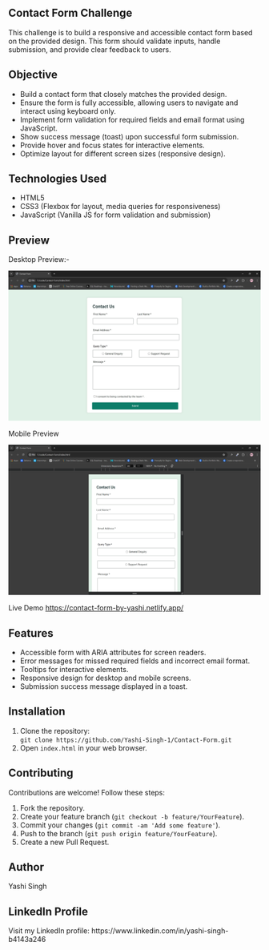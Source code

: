 <article>
<h1>Contact Form Challenge</h1>
<p>This challenge is to build a responsive and accessible contact form based on the provided design. This form should validate inputs, handle submission, and provide clear feedback to users.</p>

<h2>Objective</h2>
<ul>
    <li>Build a contact form that closely matches the provided design.</li>
    <li>Ensure the form is fully accessible, allowing users to navigate and interact using keyboard only.</li>
    <li>Implement form validation for required fields and email format using JavaScript.</li>
    <li>Show success message (toast) upon successful form submission.</li>
    <li>Provide hover and focus states for interactive elements.</li>
    <li>Optimize layout for different screen sizes (responsive design).</li>
</ul>

<h2>Technologies Used</h2>
<ul>
    <li>HTML5</li>
    <li>CSS3 (Flexbox for layout, media queries for responsiveness)</li>
    <li>JavaScript (Vanilla JS for form validation and submission)</li>
</ul>

<h2>Preview</h2>

Desktop Preview:- 

![Desktop-Preview](Desktop-Preview.jpg)

Mobile Preview

![Mobile-Preview](Mobile-Preview.png)

Live Demo 
<a href="https://contact-form-by-yashi.netlify.app/">https://contact-form-by-yashi.netlify.app/</a>

<h2>Features</h2>
<ul>
    <li>Accessible form with ARIA attributes for screen readers.</li>
    <li>Error messages for missed required fields and incorrect email format.</li>
    <li>Tooltips for interactive elements.</li>
    <li>Responsive design for desktop and mobile screens.</li>
    <li>Submission success message displayed in a toast.</li>
</ul>

<h2>Installation</h2>
<ol>
    <li>Clone the repository:<br>
        <code>git clone https://github.com/Yashi-Singh-1/Contact-Form.git</code>
    </li>
    <li>Open <code>index.html</code> in your web browser.</li>
</ol>

<h2>Contributing</h2>
<p>Contributions are welcome! Follow these steps:</p>
<ol>
    <li>Fork the repository.</li>
    <li>Create your feature branch (<code>git checkout -b feature/YourFeature</code>).</li>
    <li>Commit your changes (<code>git commit -am 'Add some feature'</code>).</li>
    <li>Push to the branch (<code>git push origin feature/YourFeature</code>).</li>
    <li>Create a new Pull Request.</li>
</ol>

<h2>Author</h2>
<p>Yashi Singh</p>

<h2>LinkedIn Profile</h2>
<p>Visit my LinkedIn profile: https://www.linkedin.com/in/yashi-singh-b4143a246 </p>
</article>

